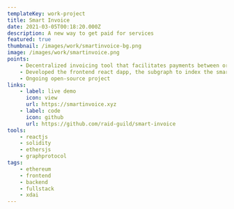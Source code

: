 ```yaml
---
templateKey: work-project
title: Smart Invoice
date: 2021-03-05T00:18:20.000Z
description: A new way to get paid for services
featured: true
thumbnail: /images/work/smartinvoice-bg.png
image: /images/work/smartinvoice.png
points:
    - Decentralized invoicing tool that facilitates payments between organizations or Clients, and freelancers or Providers
    - Developed the frontend react dapp, the subgraph to index the smart-contracts, as well as the smart contracts with 100% unit test coverage.
    - Ongoing open-source project
links:
    - label: live demo
      icon: view
      url: https://smartinvoice.xyz
    - label: code
      icon: github
      url: https://github.com/raid-guild/smart-invoice
tools:
    - reactjs
    - solidity
    - ethersjs
    - graphprotocol
tags:
    - ethereum
    - frontend
    - backend
    - fullstack
    - xdai
---
```

